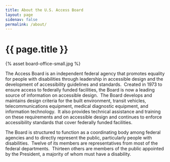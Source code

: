 ```yaml
---
title: About the U.S. Access Board
layout: page
sidenav: false
permalink: /about/
---
```


# {{ page.title }}

{% asset board-office-small.jpg %}

The Access Board is an independent federal agency that promotes equality for people with disabilities through leadership in accessible design and the development of accessibility guidelines and standards.&nbsp;
Created in 1973 to ensure access to federally funded facilities, the Board is now a leading source of information on accessible design.&nbsp;
The Board develops and maintains design criteria for the built environment, transit vehicles, telecommunications equipment, medical diagnostic equipment, and information technology.&nbsp; It also provides technical assistance and training on these requirements and on accessible design and continues to enforce accessibility standards that cover federally funded facilities.

The Board is structured to function as a coordinating body among federal agencies and to directly represent the public, particularly people with disabilities.&nbsp;
Twelve of its members are representatives from most of the federal departments.&nbsp;
Thirteen others are members of the public appointed by the President, a majority of whom must have a disability.
